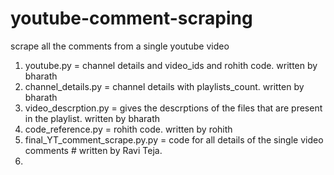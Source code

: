 # youtube-comment-scraping
scrape all the comments from a single youtube video
1. youtube.py =  channel details and video_ids and rohith code.   written by bharath
2. channel_details.py = channel details with playlists_count.   written by bharath
3. video_descrption.py = gives the descrptions of the files that are present in the playlist.   written by bharath
4. code_reference.py = rohith code.   written by rohith
5. final_YT_comment_scrape.py.py = code for all details of the single video comments # written by Ravi Teja.
6. 

